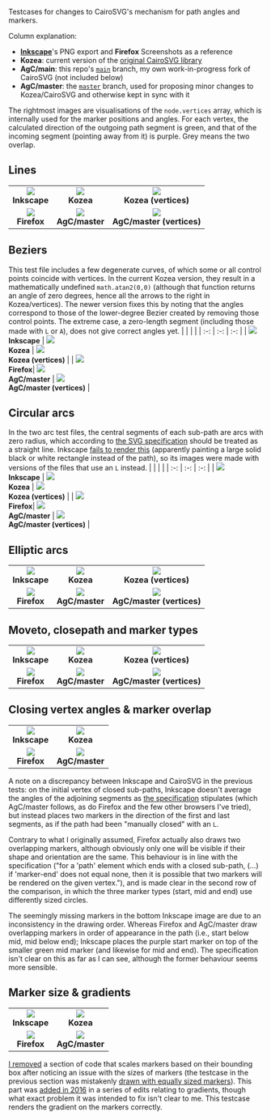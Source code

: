 Testcases for changes to CairoSVG's mechanism for path angles and markers.

Column explanation:
* **[Inkscape](https://inkscape.org/)**'s PNG export and **Firefox** Screenshots as a reference
* **Kozea**: current version of the [original CairoSVG library](https://github.com/Kozea/CairoSVG)
* **AgC/main**: this repo's [`main`](https://github.com/SilverCardioid/CairoSVG/) branch, my own work-in-progress fork of CairoSVG (not included below)
* **AgC/master**: the [`master`](https://github.com/SilverCardioid/CairoSVG/tree/master) branch, used for proposing minor changes to Kozea/CairoSVG and otherwise kept in sync with it

The rightmost images are visualisations of the `node.vertices` array, which is internally used for the marker positions and angles. For each vertex, the calculated direction of the outgoing path segment is green, and that of the incoming segment (pointing away from it) is purple. Grey means the two overlap.

## Lines
|     |     |     |
| :-: | :-: | :-: |
| ![](lines-ink.png)<br/>**Inkscape** | ![](lines-kozea.png)<br/>**Kozea** | ![](lines-kozea-vertices.png)<br/>**Kozea (vertices)** |
| ![](lines-firefox.png)<br/>**Firefox**| ![](lines-agc-master.png)<br/>**AgC/master**  | ![](lines-agc-master-vertices.png)<br/>**AgC/master (vertices)** |

## Beziers
This test file includes a few degenerate curves, of which some or all control points coincide with vertices. In the current Kozea version, they result in a mathematically undefined `math.atan2(0,0)` (although that function returns an angle of zero degrees, hence all the arrows to the right in Kozea/vertices). The newer version fixes this by noting that the angles correspond to those of the lower-degree Bezier created by removing those control points. The extreme case, a zero-length segment (including those made with `L` or `A`), does not give correct angles yet.
|     |     |     |
| :-: | :-: | :-: |
| ![](beziers-ink.png)<br/>**Inkscape** | ![](beziers-kozea.png)<br/>**Kozea** | ![](beziers-kozea-vertices.png)<br/>**Kozea (vertices)** |
| ![](beziers-firefox.png)<br/>**Firefox**| ![](beziers-agc-master.png)<br/>**AgC/master**  | ![](beziers-agc-master-vertices.png)<br/>**AgC/master (vertices)** |

## Circular arcs
In the two arc test files, the central segments of each sub-path are arcs with zero radius, which according to [the SVG specification](https://www.w3.org/Graphics/SVG/1.1/implnote.html#ArcOutOfRangeParameters) should be treated as a straight line. Inkscape [fails to render this](arcs-ink.png) (apparently painting a large solid black or white rectangle instead of the path), so its images were made with versions of the files that use an `L` instead.
|     |     |     |
| :-: | :-: | :-: |
| ![](arcs-ink-fix.png)<br/>**Inkscape** | ![](arcs-kozea.png)<br/>**Kozea** | ![](arcs-kozea-vertices.png)<br/>**Kozea (vertices)** |
| ![](arcs-firefox.png)<br/>**Firefox**| ![](arcs-agc-master.png)<br/>**AgC/master**  | ![](arcs-agc-master-vertices.png)<br/>**AgC/master (vertices)** |

## Elliptic arcs
|     |     |     |
| :-: | :-: | :-: |
| ![](elliptic-ink-fix.png)<br/>**Inkscape** | ![](elliptic-kozea.png)<br/>**Kozea** | ![](elliptic-kozea-vertices.png)<br/>**Kozea (vertices)** |
| ![](elliptic-firefox.png)<br/>**Firefox**| ![](elliptic-agc-master.png)<br/>**AgC/master**  | ![](elliptic-agc-master-vertices.png)<br/>**AgC/master (vertices)** |

## Moveto, closepath and marker types
|     |     |     |
| :-: | :-: | :-: |
| ![](start_end-ink.png)<br/>**Inkscape** | ![](start_end-kozea.png)<br/>**Kozea** | ![](start_end-kozea-vertices.png)<br/>**Kozea (vertices)** |
| ![](start_end-firefox.png)<br/>**Firefox**| ![](start_end-agc-master.png)<br/>**AgC/master**  | ![](start_end-agc-master-vertices.png)<br/>**AgC/master (vertices)** |

## Closing vertex angles & marker overlap
|     |     |
| :-: | :-: |
| ![](overlap-ink.png)<br/>**Inkscape** | ![](overlap-kozea.png)<br/>**Kozea** |
| ![](overlap-firefox.png)<br/>**Firefox** | ![](overlap-agc-master.png)<br/>**AgC/master** |

A note on a discrepancy between Inkscape and CairoSVG in the previous tests: on the initial vertex of closed sub-paths, Inkscape doesn't average the angles of the adjoining segments as [the specification](https://www.w3.org/Graphics/SVG/1.1/painting.html#Markers) stipulates (which AgC/master follows, as do Firefox and the few other browsers I've tried), but instead places two markers in the direction of the first and last segments, as if the path had been "manually closed" with an `L`.

Contrary to what I originally assumed, Firefox actually also draws two overlapping markers, although obviously only one will be visible if their shape and orientation are the same. This behaviour is in line with the specification ("for a 'path' element which ends with a closed sub-path, (...) if 'marker-end' does not equal none, then it is possible that two markers will be rendered on the given vertex."), and is made clear in the second row of the comparison, in which the three marker types (start, mid and end) use differently sized circles.

The seemingly missing markers in the bottom Inkscape image are due to an inconsistency in the drawing order. Whereas Firefox and AgC/master draw overlapping markers in order of appearance in the path (i.e., start below mid, mid below end); Inkscape places the purple start marker on top of the smaller green mid marker (and likewise for mid and end). The specification isn't clear on this as far as I can see, although the former behaviour seems more sensible.

## Marker size & gradients
|     |     |
| :-: | :-: |
| ![](gradient-ink.png)<br/>**Inkscape** | ![](gradient-kozea.png)<br/>**Kozea** |
| ![](gradient-firefox.png)<br/>**Firefox** | ![](gradient-agc-master.png)<br/>**AgC/master** |

[I removed](https://github.com/SilverCardioid/CairoSVG/commit/0835fc88780de1272eeb9181a02986d4289146cc) a section of code that scales markers based on their bounding box after noticing an issue with the sizes of markers (the testcase in the previous section was mistakenly [drawn with equally sized markers](overlap-kozea.png)). This part was [added in 2016](https://github.com/Kozea/CairoSVG/pull/89) in a series of edits relating to gradients, though what exact problem it was intended to fix isn't clear to me. This testcase renders the gradient on the markers correctly.
